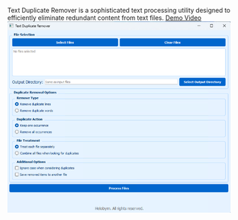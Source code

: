 Text Duplicate Remover is a sophisticated text processing utility designed to efficiently eliminate redundant content from text files.
[Demo Video](https://youtu.be/YJnpe_d5mBw)
![Screenshot Preview](text-duplicated-removal-tools1.png)
